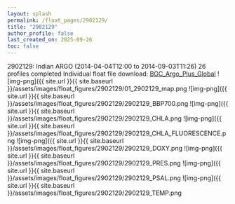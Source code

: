 ```yaml
---
layout: splash
permalink: /float_pages/2902129/
title: "2902129"
author_profile: false
last_created_on: 2025-09-26
toc: false
---
```

 
2902129: Indian ARGO (2014-04-04T12:00 to 2014-09-03T11:26)
26 profiles completed
Individual float file download: [BGC_Argo_Plus_Global](https://ftp.soest.hawaii.edu/bgc_argo_plus/Individual_Floats/outliers_removed/2902129_Sprof_processed.nc)
![img-png]({{ site.url }}{{ site.baseurl }}/assets/images/float_figures/2902129/01_2902129_map.png
![img-png]({{ site.url }}{{ site.baseurl }}/assets/images/float_figures/2902129/2902129_BBP700.png
![img-png]({{ site.url }}{{ site.baseurl }}/assets/images/float_figures/2902129/2902129_CHLA.png
![img-png]({{ site.url }}{{ site.baseurl }}/assets/images/float_figures/2902129/2902129_CHLA_FLUORESCENCE.png
![img-png]({{ site.url }}{{ site.baseurl }}/assets/images/float_figures/2902129/2902129_DOXY.png
![img-png]({{ site.url }}{{ site.baseurl }}/assets/images/float_figures/2902129/2902129_PRES.png
![img-png]({{ site.url }}{{ site.baseurl }}/assets/images/float_figures/2902129/2902129_PSAL.png
![img-png]({{ site.url }}{{ site.baseurl }}/assets/images/float_figures/2902129/2902129_TEMP.png
